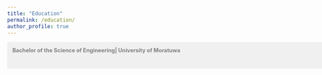 ```yaml
---
title: "Education"
permalink: /education/
author_profile: true
---
```


<span style="font-size:0.9em; color:gray;background-color: #F0F0F0;height: 3em; width: 57em; display:inline-block; vertical-align: middle; padding: 12px;"><b>Bachelor of the Science of Engineering| University of Moratuwa</b></span><br/>
